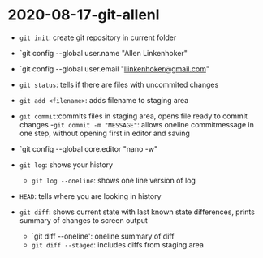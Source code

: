# 2020-08-17-git-allenl

- `git init`: create git repository in current folder

- `git config --global user.name "Allen Linkenhoker"
- `git config --global user.email "llinkenhoker@gmail.com"

- `git status`: tells if there are files with uncommited changes
- `git add <filename>`: adds filename to staging area
- `git commit`:commits files in staging area, opens file ready to commit changes
	-`git commit -m "MESSAGE"`: allows oneline commitmessage in one step, without opening first in editor and saving

- `git config --global core.editor "nano -w"

- `git log`: shows your history
	- `git log --oneline`: shows one line version of log

- `HEAD`: tells where you are looking in history

- `git diff`: shows current state with last known state differences, prints summary of changes to screen output
	- `git diff --oneline': oneline summary of diff
	- `git diff --staged`: includes diffs from staging area

